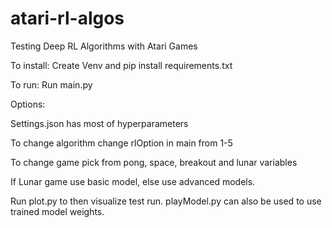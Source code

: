 # atari-rl-algos
Testing Deep RL Algorithms with Atari Games

To install:
Create Venv and pip install requirements.txt

To run:
Run main.py

Options:

Settings.json has most of hyperparameters

To change algorithm change rlOption in main from 1-5 <p>
To change game pick from pong, space, breakout and lunar variables <p>
If Lunar game use basic model, else use advanced models.


Run plot.py to then visualize test run. 
playModel.py can also be used to use trained model weights.